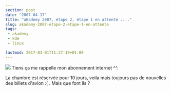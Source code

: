 ```yaml
---
section: post
date: "2007-04-17"
title: "aKademy 2007, étape 2, étape 1 en attente ...."
slug: akademy-2007-etape-2-etape-1-en-attente
tags:
 - akademy
 - kde
 - linux

lastmod: 2017-03-01T11:27:19+01:00
---
```


![](/images/60px-KDE_logo.svg.png) Tiens ça me rappelle mon abonnement internet ^^.  

La chambre est réservée pour 10 jours, voila mais toujours pas de nouvelles des billets d'avion :( . Mais que font ils ?
